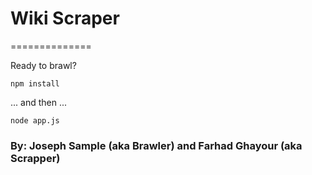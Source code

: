 # Wiki Scraper
==============

Ready to brawl?

`npm install`

... and then ...

`node app.js`

### By: Joseph Sample (aka Brawler) and Farhad Ghayour (aka Scrapper)

